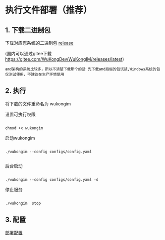 
# 执行文件部署（推荐）

## 1. 下载二进制包

下载对应您系统的二进制包 [release](https://github.com/WuKongIM/WuKongIM/releases/latest) 

(国内可以通过gitee下载 https://gitee.com/WuKongDev/WuKongIM/releases/latest)

`
amd架构的系统比较多，所以不清楚下载那个的话 先下载amd后缀的包试试,Windows系统的包仅测试使用，不建议在生产环境使用
`

## 2. 执行

将下载的文件重命名为 wukongim

设置可执行权限

```shell

chmod +x wukongim

```

启动wukongim

```shell

./wukongim --config configs/config.yaml


```

后台启动

```shell

./wukongim --config configs/config.yaml -d

```

停止服务

```shell

./wukongim  stop

```




## 3. 配置

[部署配置](/guide/deploy-config)